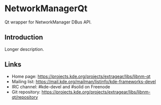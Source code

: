 # NetworkManagerQt

Qt wrapper for NetworkManager DBus API.

## Introduction

<!-- TODO - update description -->
Longer description.

## Links
  <!-- TODO - move to frameworks -->
- Home page: <https://projects.kde.org/projects/extragear/libs/libnm-qt>
- Mailing list: <https://mail.kde.org/mailman/listinfo/kde-frameworks-devel>
- IRC channel: #kde-devel and #solid on Freenode
- Git repository: <https://projects.kde.org/projects/extragear/libs/libnm-qt/repository>
